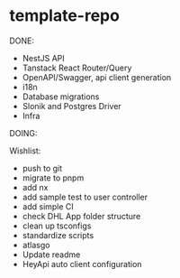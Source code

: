 # template-repo

DONE: 
 - NestJS API
 - Tanstack React Router/Query
 - OpenAPI/Swagger, api client generation
- i18n
- Database migrations
- Slonik and Postgres Driver
- Infra

DOING:

Wishlist:
- push to git
- migrate to pnpm
- add nx
- add sample test to user controller
- add simple CI
- check DHL App folder structure
- clean up tsconfigs
- standardize scripts
- atlasgo
- Update readme
- HeyApi auto client configuration